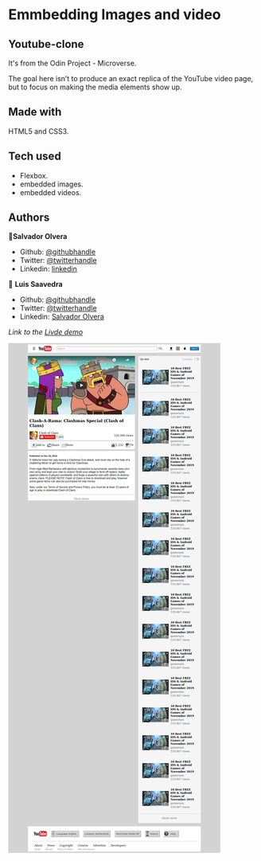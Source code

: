 # Emmbedding Images and video
## Youtube-clone

It's from the Odin Project - Microverse.

The goal here isn’t to produce an exact replica of the YouTube video page, but to focus on making the media elements show up.

## Made with
HTML5 and CSS3.

## Tech used
* Flexbox.
* embedded images.
* embedded videos.

## Authors

👤**Salvador Olvera**

- Github: [@githubhandle](https://github.com/Salvador-ON)
- Twitter: [@twitterhandle](https://twitter.com/Salvador_ON)
- Linkedin: [linkedin](https://linkedin.com/in/salvador-o-13894052/)

👤 **Luis Saavedra**

- Github: [@githubhandle](https://github.com/nriqu322)
- Twitter: [@twitterhandle](https://twitter.com/nriqu322)
- Linkedin: [Salvador Olvera](https://www.linkedin.com/in/salvador-olvera-n)



*Link to the [Livde demo](https://raw.githack.com/Salvador-ON/Video-Embed/master/index.html)*

![GitHub Logo](/media/Screenshot_2020-05-08%20Youtube.png)
